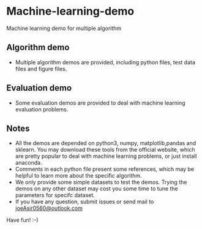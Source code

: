 # Machine-learning-demo

Machine learning demo for multiple algorithm

## Algorithm demo
 * Multiple algorithm demos are provided, including python files, test data files and figure files.

## Evaluation demo
 * Some evaluation demos are provided to deal with machine learning evaluation problems.

## Notes
 * All the demos are depended on python3, numpy, matplotlib,pandas and sklearn. You may download these tools from the official website, which are pretty popular to deal with machine learning problems, or just install anaconda.
 * Comments in each python file present some references, which may be helpful to learn more about the specific algorithm.
 * We only provide some simple datasets to test the demos. Trying the demos on any other dataset may cost you some time to tune the parameters for specifc dataset.
 * If you have any question, submit issues or send mail to joeAsir0560@outlook.com

Have fun!  :-)
